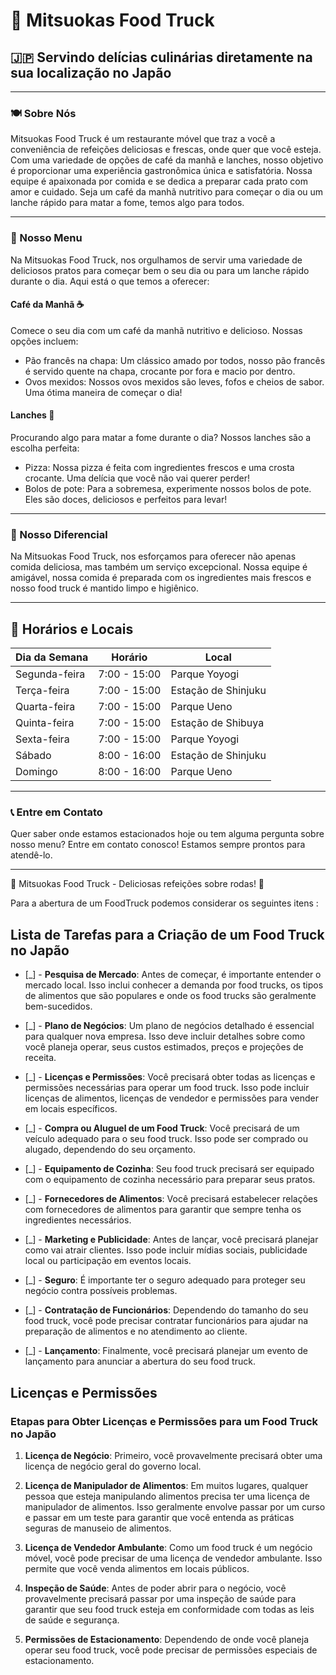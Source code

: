 # 🚚 Mitsuokas Food Truck

## 🇯🇵 Servindo delícias culinárias diretamente na sua localização no Japão

---

### 🍽️ Sobre Nós

Mitsuokas Food Truck é um restaurante móvel que traz a você a conveniência de refeições deliciosas e frescas, onde quer que você esteja. Com uma variedade de opções de café da manhã e lanches, nosso objetivo é proporcionar uma experiência gastronômica única e satisfatória. Nossa equipe é apaixonada por comida e se dedica a preparar cada prato com amor e cuidado. Seja um café da manhã nutritivo para começar o dia ou um lanche rápido para matar a fome, temos algo para todos.

---

### 🍳 Nosso Menu

Na Mitsuokas Food Truck, nos orgulhamos de servir uma variedade de deliciosos pratos para começar bem o seu dia ou para um lanche rápido durante o dia. Aqui está o que temos a oferecer:

#### Café da Manhã ☕

Comece o seu dia com um café da manhã nutritivo e delicioso. Nossas opções incluem:

- Pão francês na chapa: Um clássico amado por todos, nosso pão francês é servido quente na chapa, crocante por fora e macio por dentro.
- Ovos mexidos: Nossos ovos mexidos são leves, fofos e cheios de sabor. Uma ótima maneira de começar o dia!

#### Lanches 🥪

Procurando algo para matar a fome durante o dia? Nossos lanches são a escolha perfeita:

- Pizza: Nossa pizza é feita com ingredientes frescos e uma crosta crocante. Uma delícia que você não vai querer perder!
- Bolos de pote: Para a sobremesa, experimente nossos bolos de pote. Eles são doces, deliciosos e perfeitos para levar!

---

### 🌟 Nosso Diferencial

Na Mitsuokas Food Truck, nos esforçamos para oferecer não apenas comida deliciosa, mas também um serviço excepcional. Nossa equipe é amigável, nossa comida é preparada com os ingredientes mais frescos e nosso food truck é mantido limpo e higiênico.

---

## 📅 Horários e Locais

| Dia da Semana | Horário | Local |
| --- | --- | --- |
| Segunda-feira | 7:00 - 15:00 | Parque Yoyogi |
| Terça-feira | 7:00 - 15:00 | Estação de Shinjuku |
| Quarta-feira | 7:00 - 15:00 | Parque Ueno |
| Quinta-feira | 7:00 - 15:00 | Estação de Shibuya |
| Sexta-feira | 7:00 - 15:00 | Parque Yoyogi |
| Sábado | 8:00 - 16:00 | Estação de Shinjuku |
| Domingo | 8:00 - 16:00 | Parque Ueno |

---

### 📞 Entre em Contato

Quer saber onde estamos estacionados hoje ou tem alguma pergunta sobre nosso menu? Entre em contato conosco! Estamos sempre prontos para atendê-lo.

---

🚚 Mitsuokas Food Truck - Deliciosas refeições sobre rodas! 🍴


Para a abertura de um FoodTruck podemos considerar os seguintes itens :

## Lista de Tarefas para a Criação de um Food Truck no Japão

- [_] - **Pesquisa de Mercado**: Antes de começar, é importante entender o mercado local. Isso inclui conhecer a demanda por food trucks, os tipos de alimentos que são populares e onde os food trucks são geralmente bem-sucedidos.

- [_] - **Plano de Negócios**: Um plano de negócios detalhado é essencial para qualquer nova empresa. Isso deve incluir detalhes sobre como você planeja operar, seus custos estimados, preços e projeções de receita.

- [_] - **Licenças e Permissões**: Você precisará obter todas as licenças e permissões necessárias para operar um food truck. Isso pode incluir licenças de alimentos, licenças de vendedor e permissões para vender em locais específicos.

- [_] - **Compra ou Aluguel de um Food Truck**: Você precisará de um veículo adequado para o seu food truck. Isso pode ser comprado ou alugado, dependendo do seu orçamento.

- [_] - **Equipamento de Cozinha**: Seu food truck precisará ser equipado com o equipamento de cozinha necessário para preparar seus pratos.

- [_] - **Fornecedores de Alimentos**: Você precisará estabelecer relações com fornecedores de alimentos para garantir que sempre tenha os ingredientes necessários.

- [_] - **Marketing e Publicidade**: Antes de lançar, você precisará planejar como vai atrair clientes. Isso pode incluir mídias sociais, publicidade local ou participação em eventos locais.

- [_] - **Seguro**: É importante ter o seguro adequado para proteger seu negócio contra possíveis problemas.

- [_] - **Contratação de Funcionários**: Dependendo do tamanho do seu food truck, você pode precisar contratar funcionários para ajudar na preparação de alimentos e no atendimento ao cliente.

- [_] - **Lançamento**: Finalmente, você precisará planejar um evento de lançamento para anunciar a abertura do seu food truck.

## Licenças e Permissões

### Etapas para Obter Licenças e Permissões para um Food Truck no Japão

1. **Licença de Negócio**: Primeiro, você provavelmente precisará obter uma licença de negócio geral do governo local.

2. **Licença de Manipulador de Alimentos**: Em muitos lugares, qualquer pessoa que esteja manipulando alimentos precisa ter uma licença de manipulador de alimentos. Isso geralmente envolve passar por um curso e passar em um teste para garantir que você entenda as práticas seguras de manuseio de alimentos.

3. **Licença de Vendedor Ambulante**: Como um food truck é um negócio móvel, você pode precisar de uma licença de vendedor ambulante. Isso permite que você venda alimentos em locais públicos.

4. **Inspeção de Saúde**: Antes de poder abrir para o negócio, você provavelmente precisará passar por uma inspeção de saúde para garantir que seu food truck esteja em conformidade com todas as leis de saúde e segurança.

5. **Permissões de Estacionamento**: Dependendo de onde você planeja operar seu food truck, você pode precisar de permissões especiais de estacionamento.


